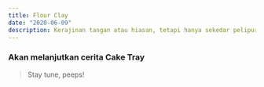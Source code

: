 ```yaml
---
title: Flour Clay
date: "2020-06-09"
description: Kerajinan tangan atau hiasan, tetapi hanya sekedar pelipur lara.
---
```


### Akan melanjutkan cerita Cake Tray

> Stay tune, peeps! 


